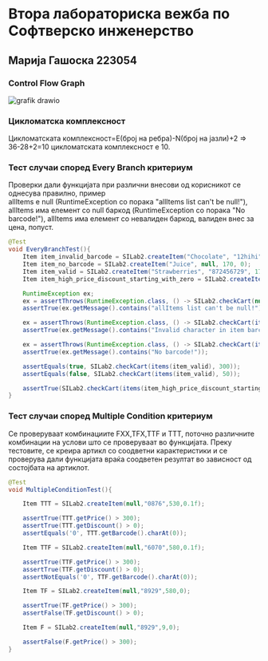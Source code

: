 
# Втора лабораториска вежба по Софтверско инженерство
## Марија Гашоска 223054
### Control Flow Graph
![grafik drawio](https://github.com/macagaso/SI_2024_lab2_223054/assets/139007935/bdcfe31d-6c94-4c50-836c-cb99967b7fad)
### Цикломатска комплексност
Цикломатската комплексност=E(број на ребра)-N(број на јазли)+2 => 36-28+2=10 цикломатската комплексност е 10.
### Тест случаи според Every Branch критериум
Проверки дали функцијата при различни внесови од корисникот се однесува правилно, пример  
allItems е null (RuntimeException со порака "allItems list can't be null!"), 
allItems има елемент со null баркод (RuntimeException со порака "No barcode!"),
allItems има елемент со невалиден баркод, валиден внес за цена, попуст.

```java
@Test
void EveryBranchTest(){
    Item item_invalid_barcode = SILab2.createItem("Chocolate", "12hihi", 170, 0);
    Item item_no_barcode = SILab2.createItem("Juice", null, 170, 0);
    Item item_valid = SILab2.createItem("Strawberries", "872456729", 170, 0);
    Item item_high_price_discount_starting_with_zero = SILab2.createItem("Bread", "012445789", 550, 0.1f);

    RuntimeException ex;
    ex = assertThrows(RuntimeException.class, () -> SILab2.checkCart(null, 0));
    assertTrue(ex.getMessage().contains("allItems list can't be null!"));

    ex = assertThrows(RuntimeException.class, () -> SILab2.checkCart(items(item_invalid_barcode), 0));
    assertTrue(ex.getMessage().contains("Invalid character in item barcode!"));

    ex = assertThrows(RuntimeException.class, () -> SILab2.checkCart(items(item_no_barcode), 0));
    assertTrue(ex.getMessage().contains("No barcode!"));

    assertEquals(true, SILab2.checkCart(items(item_valid), 300));
    assertEquals(false, SILab2.checkCart(items(item_valid), 50));

    assertTrue(SILab2.checkCart(items(item_high_price_discount_starting_with_zero), 1000));
}
```


### Тест случаи според Multiple Condition критериум
Се проверуваат комбинациите FXX,TFX,TTF и TTT, поточно различните комбинации на услови што се проверуваат во функцијата.
Преку тестовите, се креира артикл со соодветни карактеристики и се проверува дали функцијата враќа соодветен резултат во зависност од состојбата на артиклот.
```java
@Test
void MultipleConditionTest(){

    Item TTT = SILab2.createItem(null,"0876",530,0.1f);

    assertTrue(TTT.getPrice() > 300);
    assertTrue(TTT.getDiscount() > 0);
    assertEquals('0', TTT.getBarcode().charAt(0));

    Item TTF = SILab2.createItem(null,"6070",580,0.1f);

    assertTrue(TTF.getPrice() > 300);
    assertTrue(TTF.getDiscount() > 0);
    assertNotEquals('0', TTF.getBarcode().charAt(0));

    Item TF = SILab2.createItem(null,"8929",580,0);

    assertTrue(TF.getPrice() > 300);
    assertFalse(TF.getDiscount() > 0);

    Item F = SILab2.createItem(null,"8929",9,0);

    assertFalse(F.getPrice() > 300);
}
```

